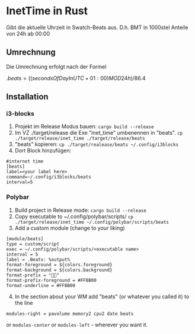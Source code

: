 # InetTime in Rust

Gibt die aktuelle Uhrzeit in Swatch-Beats aus.
D.h. BMT in 1000stel Anteile von 24h ab 00:00

## Umrechnung

Die Umrechnung erfolgt nach der Formel

$.beats = ((secondsOfDayInUTC + 01:00) MOD 24h) / 86.4$

## Installation

### i3-blocks

1. Projekt im Release Modus bauen: `cargo build --release`
2. Im VZ ./target/release die Exe "inet_time" umbenennen in "beats".
   `cp ./target/release/inet_time ./target/release/beats`
3. "beats" kopieren: `cp ./target/realease/beats ~/.config/i3blocks`
4. Dort Block hinzufügen:

```
#internet time
[beats]
label=<your label here>
command=~/.config/i3blocks/beats
interval=5
```

### Polybar

1. Build project in Release mode: `cargo build --release`
2. Copy executable to ~/.config/polybar/scripts/
   `cp ./target/release/inet_time ~/.config/polybar/scripts/beats`
3. Add a custom module (change to your liking)

```
[module/beats]
type = custom/script
exec = ~/.config/polybar/scripts/<executable name>
interval = 5
label = .Beats: %output%
format-foreground = ${colors.foreground}
format-background = ${colors.background}
format-prefix = ""
format-prefix-foreground = #FFBB00
format-underline = #FFBB00
```

4. In the section about your WM add "beats" (or whatever you called it) to the line
```
modules-right = pavolume memory2 cpu2 date beats
```
or `modules-center` or `modules-left` - wherever you want it.